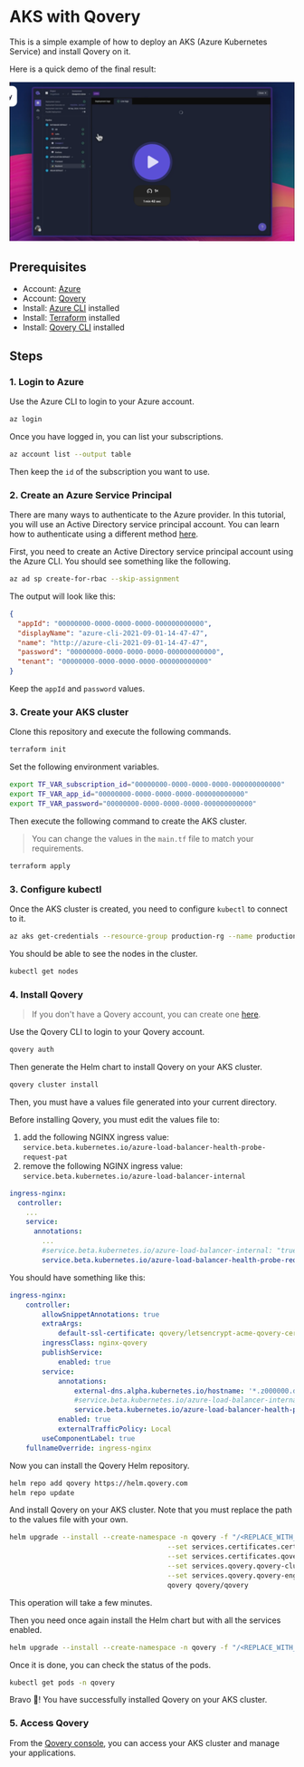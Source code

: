 # AKS with Qovery

This is a simple example of how to deploy an AKS (Azure Kubernetes Service) and install Qovery on it.

Here is a quick demo of the final result:

[![Qovery AKS](assets/video.png)](https://www.loom.com/share/bc3f67133a214b7f8d31dbe0a6ee3557)

## Prerequisites

- Account: [Azure](https://portal.azure.com)
- Account: [Qovery](https://console.qovery.com)
- Install: [Azure CLI](https://learn.microsoft.com/en-us/cli/azure/install-azure-cli) installed
- Install: [Terraform](https://developer.hashicorp.com/terraform/install) installed
- Install: [Qovery CLI](https://hub.qovery.com/docs/using-qovery/interface/cli/) installed

## Steps

### 1. Login to Azure

Use the Azure CLI to login to your Azure account.

```bash
az login
``` 

Once you have logged in, you can list your subscriptions.

```bash
az account list --output table
```

Then keep the `id` of the subscription you want to use.

### 2. Create an Azure Service Principal

There are many ways to authenticate to the Azure provider. In this tutorial, you will use an Active Directory service principal account. You can learn how to authenticate using a different method [here](https://registry.terraform.io/providers/hashicorp/azurerm/latest/docs?ajs_aid=64e31189-53fb-4675-ac81-8b1b97001d6b&product_intent=terraform#authenticating-to-azure).

First, you need to create an Active Directory service principal account using the Azure CLI. You should see something like the following.

```bash
az ad sp create-for-rbac --skip-assignment
```

The output will look like this:

```json
{
  "appId": "00000000-0000-0000-0000-000000000000",
  "displayName": "azure-cli-2021-09-01-14-47-47",
  "name": "http://azure-cli-2021-09-01-14-47-47",
  "password": "00000000-0000-0000-0000-000000000000",
  "tenant": "00000000-0000-0000-0000-000000000000"
}
```

Keep the `appId` and `password` values.

### 3. Create your AKS cluster

Clone this repository and execute the following commands.

```bash
terraform init
```

Set the following environment variables.

```bash
export TF_VAR_subscription_id="00000000-0000-0000-0000-000000000000"
export TF_VAR_app_id="00000000-0000-0000-0000-000000000000"
export TF_VAR_password="00000000-0000-0000-0000-000000000000"
```

Then execute the following command to create the AKS cluster.

> You can change the values in the `main.tf` file to match your requirements.

```bash
terraform apply
```

### 3. Configure kubectl

Once the AKS cluster is created, you need to configure `kubectl` to connect to it.

```bash
az aks get-credentials --resource-group production-rg --name production --overwrite-existing
```

You should be able to see the nodes in the cluster.

```bash
kubectl get nodes
```

### 4. Install Qovery

> If you don't have a Qovery account, you can create one [here](https://console.qovery.com).

Use the Qovery CLI to login to your Qovery account.

```bash
qovery auth
```

Then generate the Helm chart to install Qovery on your AKS cluster.

```bash
qovery cluster install
```

Then, you must have a values file generated into your current directory. 


Before installing Qovery, you must edit the values file to:
1. add the following NGINX ingress value: `service.beta.kubernetes.io/azure-load-balancer-health-probe-request-pat`
2. remove the following NGINX ingress value: `service.beta.kubernetes.io/azure-load-balancer-internal`

```yaml
ingress-nginx:
  controller:
    ...
    service:
      annotations:
        ...
        #service.beta.kubernetes.io/azure-load-balancer-internal: "true"
        service.beta.kubernetes.io/azure-load-balancer-health-probe-request-path: /healthz
```

You should have something like this:

```yaml
ingress-nginx:
    controller:
        allowSnippetAnnotations: true
        extraArgs:
            default-ssl-certificate: qovery/letsencrypt-acme-qovery-cert
        ingressClass: nginx-qovery
        publishService:
            enabled: true
        service:
            annotations:
                external-dns.alpha.kubernetes.io/hostname: '*.z000000.domain.tld'
                #service.beta.kubernetes.io/azure-load-balancer-internal: "true"
                service.beta.kubernetes.io/azure-load-balancer-health-probe-request-path: /healthz
            enabled: true
            externalTrafficPolicy: Local
        useComponentLabel: true
    fullnameOverride: ingress-nginx
```

Now you can install the Qovery Helm repository.

```bash
helm repo add qovery https://helm.qovery.com
helm repo update
```

And install Qovery on your AKS cluster. Note that you must replace the path to the values file with your own.

```bash
helm upgrade --install --create-namespace -n qovery -f "/<REPLACE_WITH_YOUR_PATH>/my-values.yaml" --atomic \
                                       --set services.certificates.cert-manager-configs.enabled=false \
                                       --set services.certificates.qovery-cert-manager-webhook.enabled=false \
                                       --set services.qovery.qovery-cluster-agent.enabled=false \
                                       --set services.qovery.qovery-engine.enabled=false \
                                       qovery qovery/qovery
```

This operation will take a few minutes.

Then you need once again install the Helm chart but with all the services enabled.

```bash
helm upgrade --install --create-namespace -n qovery -f "/<REPLACE_WITH_YOUR_PATH>/my-values.yaml" --wait --atomic qovery qovery/qovery
```

Once it is done, you can check the status of the pods.

```bash
kubectl get pods -n qovery
```

Bravo 🥳! You have successfully installed Qovery on your AKS cluster.

### 5. Access Qovery

From the [Qovery console](https://console.qovery.com), you can access your AKS cluster and manage your applications.